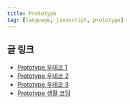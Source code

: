 ```yaml
---
title: Prototype
tag: [language, javascript, prototype]
---
```

## 글 링크
- [Prototype 우테코 1](https://www.youtube.com/watch?v=7UmApWKRGRw&ab_channel=%EC%9A%B0%EC%95%84%ED%95%9C%ED%85%8C%ED%81%AC)
- [Prototype 우테코 2](https://youtu.be/RYxgNZW3wl0?si=rwpNt8Ljp8tLY6Rf)
- [Prototype 우테코 3](https://youtu.be/TqFwNFTa3c4?feature=shared)
- [Prototype 생활 코딩](https://www.youtube.com/watch?v=wT1Bl5uV27Y)
